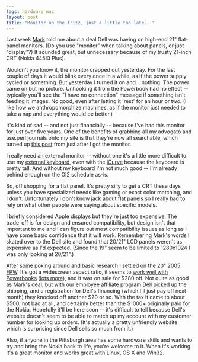 ```yaml
---
tags: hardware mac
layout: post
title: "Monitor on the fritz, just a little too late..."
---
```




<p>Last week <a href="http://mark.denovich.org/">Mark</a> told me about a deal Dell was having on high-end 21" flat-panel monitors. (Do you use "monitor" when talking about panels, or just "display"?) It sounded great, but unnecessary because of my trusty 21-inch CRT (Nokia 445Xi Plus).</p>

<p>Wouldn't you know it, the monitor crapped out yesterday. For the last couple of days it would blink every once in a while, as if the power supply cycled or something. But yesterday I turned it on and... nothing. The power came on but no picture. Unhooking it from the Powerbook had no effect -- typically you'll see the "I have no connection" message if something isn't feeding it images. No good, even after letting it 'rest' for an hour or two. (I like how we anthropomorphize machines, as if the monitor just needed to take a nap and everything would be better.)</p>

<p>It's kind of sad -- and not just financially -- because I've had this monitor for just over five years. One of the benefits of grabbing all my advogato and use.perl journals onto my site is that they're now all searchable, which turned up <a href="http://www.cwinters.com/news/display/733">this post</a> from just after I got the monitor.</p>

<p>I really need an external monitor -- without one it's a little more difficult to use my <a href="http://www.cwinters.com/search/?keywords=kinesis">external keyboard</a>, even with the <a href="http://www.cwinters.com/news/display/3339">iCurve</a> because the keyboard is pretty tall. And without my keyboard I'm not much good -- I'm already behind enough on the OI2 schedule as-is.</p>

<p>So, off shopping for a flat panel. It's pretty silly to get a CRT these days unless you have specialized needs like gaming or exact color matching, and I don't.  Unfortunately I don't know jack about flat panels so I really had to rely on what other people were saying about specific models.</p>

<p>I briefly considered Apple displays but they're just too expensive. The trade-off is for design and ensured compatibility, but design isn't that important to me and I can figure out most compatibility issues as long as I have some basic confidence that it will work. Remembering Mark's words I skated over to the Dell site and found that 20/21" LCD panels weren't as expensive as I'd expected. (Since the 19" seem to be limited to 1280x1024 I was only looking at 20/21".)</p>

<p>After some poking around and basic research I settled on the 20" <a href="http://accessories.us.dell.com/sna/productdetail.aspx?c=us&l=en&s=bsd&cs=04&sku=320-4111&category_id=4009">2005 FPW</a>. It's got a widescreen aspect ratio, it seems to <a href="http://forums.macnn.com/showthread.php?t=250110">work well with Powerbooks</a> (<a href="http://www.google.com/search?q=powerbook+dell+2005+FPW">lots more</a>), and it was on sale for $280 off. Not quite as good as Mark's deal, but with our employee affiliate program Dell picked up the shipping, and a registration for Dell's financing (which I'll just pay off next month) they knocked off another $20 or so. With the tax it came to about $500, not bad at all, and certainly better than the $1000+ originally paid for the Nokia. Hopefully it'll be here soon -- it's difficult to tell because Dell's website doesn't seem to be able to match up my account with my customer number for looking up orders. (It's actually a pretty unfriendly website which is surprising since Dell sells so much from it.)</p>

<p>Also, if anyone in the Pittsburgh area has some hardware skills and wants to try and bring the Nokia back to life, you're welcome to it. When it's working it's a great monitor and works great with Linux, OS X and Win32.</p>


